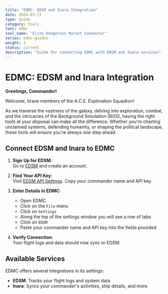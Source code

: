 ```yaml
---
title: "EDMC: EDSM and Inara Integration"
date: 2024-03-21
type: guide
category: tools
tool: edmc
tool_name: "Elite Dangerous Market Connector"
series: edmc-guides
weight: 3
status: current
description: "Guide for connecting EDMC with EDSM and Inara services"
---
```


# EDMC: EDSM and Inara Integration

**Greetings, Commander!**

Welcome, brave members of the A.C.E. Exploration Squadron!  

As we traverse the vastness of the galaxy, delving into exploration, combat, and the intricacies of the Background Simulation (BGS), having the right tools at your disposal can make all the difference. Whether you're charting unclaimed systems, defending humanity, or shaping the political landscape, these tools will ensure you're always one step ahead.

## Connect EDSM and Inara to EDMC

1. **Sign Up for EDSM**:  
   Go to [EDSM](https://www.edsm.net/) and create an account.

2. **Find Your API Key**:  
   Visit [EDSM API Settings](https://www.edsm.net/en/settings/api). Copy your commander name and API key.

3. **Enter Details in EDMC**:  
   - Open EDMC
   - Click on the `File` menu
   - Click on `Settings`
   - Along the top of the settings window you will see a row of tabs
   - Click on `EDSM`
   - Paste your commander name and API key into the fields provided

4. **Verify Connection**:  
   Your flight logs and data should now sync to EDSM.

## Available Services
EDMC offers several integrations in its settings:
- **EDSM**: Tracks your flight logs and system data  
- **Inara**: Syncs your commander's activities, ship details, and more
